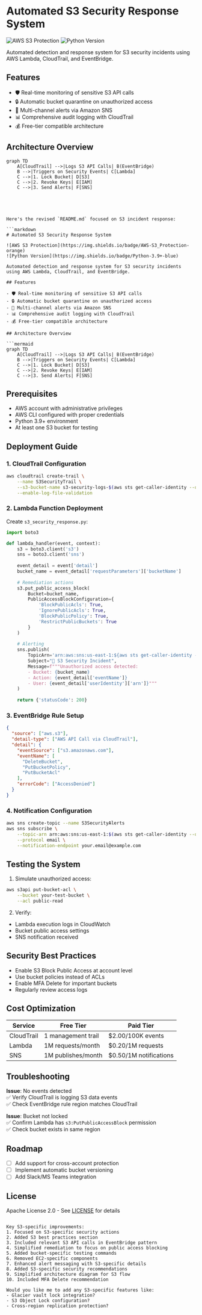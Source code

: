# Automated S3 Security Response System

![AWS S3 Protection](https://img.shields.io/badge/AWS-S3_Protection-orange)
![Python Version](https://img.shields.io/badge/Python-3.9+-blue)

Automated detection and response system for S3 security incidents using AWS Lambda, CloudTrail, and EventBridge.

## Features

- 🛡️ Real-time monitoring of sensitive S3 API calls
- 🔒 Automatic bucket quarantine on unauthorized access
- 📨 Multi-channel alerts via Amazon SNS
- 📊 Comprehensive audit logging with CloudTrail
- 💰 Free-tier compatible architecture

## Architecture Overview

```mermaid
graph TD
    A[CloudTrail] -->|Logs S3 API Calls| B(EventBridge)
    B -->|Triggers on Security Events| C[Lambda]
    C -->|1. Lock Bucket| D[S3]
    C -->|2. Revoke Keys| E[IAM]
    C -->|3. Send Alerts| F[SNS]





Here's the revised `README.md` focused on S3 incident response:

```markdown
# Automated S3 Security Response System

![AWS S3 Protection](https://img.shields.io/badge/AWS-S3_Protection-orange)
![Python Version](https://img.shields.io/badge/Python-3.9+-blue)

Automated detection and response system for S3 security incidents using AWS Lambda, CloudTrail, and EventBridge.

## Features

- 🛡️ Real-time monitoring of sensitive S3 API calls
- 🔒 Automatic bucket quarantine on unauthorized access
- 📨 Multi-channel alerts via Amazon SNS
- 📊 Comprehensive audit logging with CloudTrail
- 💰 Free-tier compatible architecture

## Architecture Overview

```mermaid
graph TD
    A[CloudTrail] -->|Logs S3 API Calls| B(EventBridge)
    B -->|Triggers on Security Events| C[Lambda]
    C -->|1. Lock Bucket| D[S3]
    C -->|2. Revoke Keys| E[IAM]
    C -->|3. Send Alerts| F[SNS]
```

## Prerequisites

- AWS account with administrative privileges
- AWS CLI configured with proper credentials
- Python 3.9+ environment
- At least one S3 bucket for testing

## Deployment Guide

### 1. CloudTrail Configuration
```bash
aws cloudtrail create-trail \
    --name S3SecurityTrail \
    --s3-bucket-name s3-security-logs-$(aws sts get-caller-identity --query Account --output text) \
    --enable-log-file-validation
```

### 2. Lambda Function Deployment
Create `s3_security_response.py`:
```python
import boto3

def lambda_handler(event, context):
    s3 = boto3.client('s3')
    sns = boto3.client('sns')
    
    event_detail = event['detail']
    bucket_name = event_detail['requestParameters']['bucketName']
    
    # Remediation actions
    s3.put_public_access_block(
        Bucket=bucket_name,
        PublicAccessBlockConfiguration={
            'BlockPublicAcls': True,
            'IgnorePublicAcls': True,
            'BlockPublicPolicy': True,
            'RestrictPublicBuckets': True
        }
    )
    
    # Alerting
    sns.publish(
        TopicArn='arn:aws:sns:us-east-1:${aws sts get-caller-identity --query Account --output text}:S3SecurityAlerts',
        Subject="🚨 S3 Security Incident",
        Message=f"""Unauthorized access detected:
        - Bucket: {bucket_name}
        - Action: {event_detail['eventName']}
        - User: {event_detail['userIdentity']['arn']}"""
    )
    
    return {'statusCode': 200}
```

### 3. EventBridge Rule Setup
```json
{
  "source": ["aws.s3"],
  "detail-type": ["AWS API Call via CloudTrail"],
  "detail": {
    "eventSource": ["s3.amazonaws.com"],
    "eventName": [
      "DeleteBucket",
      "PutBucketPolicy",
      "PutBucketAcl"
    ],
    "errorCode": ["AccessDenied"]
  }
}
```

### 4. Notification Configuration
```bash
aws sns create-topic --name S3SecurityAlerts
aws sns subscribe \
    --topic-arn arn:aws:sns:us-east-1:$(aws sts get-caller-identity --query Account --output text):S3SecurityAlerts \
    --protocol email \
    --notification-endpoint your.email@example.com
```

## Testing the System

1. Simulate unauthorized access:
```bash
aws s3api put-bucket-acl \
    --bucket your-test-bucket \
    --acl public-read
```

2. Verify:
- Lambda execution logs in CloudWatch
- Bucket public access settings
- SNS notification received

## Security Best Practices

- Enable S3 Block Public Access at account level
- Use bucket policies instead of ACLs
- Enable MFA Delete for important buckets
- Regularly review access logs

## Cost Optimization

| Service       | Free Tier                | Paid Tier               |
|---------------|--------------------------|-------------------------|
| CloudTrail    | 1 management trail       | $2.00/100K events       |
| Lambda        | 1M requests/month        | $0.20/1M requests       |
| SNS           | 1M publishes/month       | $0.50/1M notifications  |

## Troubleshooting

**Issue**: No events detected  
✅ Verify CloudTrail is logging S3 data events  
✅ Check EventBridge rule region matches CloudTrail  

**Issue**: Bucket not locked  
✅ Confirm Lambda has `s3:PutPublicAccessBlock` permission  
✅ Check bucket exists in same region  

## Roadmap

- [ ] Add support for cross-account protection
- [ ] Implement automatic bucket versioning
- [ ] Add Slack/MS Teams integration

## License

Apache License 2.0 - See [LICENSE](LICENSE) for details
```

Key S3-specific improvements:
1. Focused on S3-specific security actions
2. Added S3 best practices section
3. Included relevant S3 API calls in EventBridge pattern
4. Simplified remediation to focus on public access blocking
5. Added bucket-specific testing commands
6. Removed EC2-specific components
7. Enhanced alert messaging with S3-specific details
8. Added S3-specific security recommendations
9. Simplified architecture diagram for S3 flow
10. Included MFA Delete recommendation

Would you like me to add any S3-specific features like:
- Glacier vault lock integration?
- S3 Object Lock configuration?
- Cross-region replication protection?
